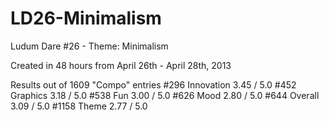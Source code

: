 LD26-Minimalism
===============

Ludum Dare #26 - Theme: Minimalism

Created in 48 hours from April 26th - April 28th, 2013

Results out of 1609 "Compo" entries
 #296   Innovation  3.45 / 5.0
 #452   Graphics    3.18 / 5.0
 #538   Fun         3.00 / 5.0
 #626   Mood        2.80 / 5.0
 #644   Overall     3.09 / 5.0
 #1158  Theme       2.77 / 5.0
